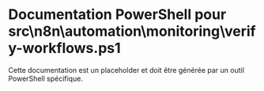 # Documentation PowerShell pour src\n8n\automation\monitoring\verify-workflows.ps1

Cette documentation est un placeholder et doit être générée par un outil PowerShell spécifique.
